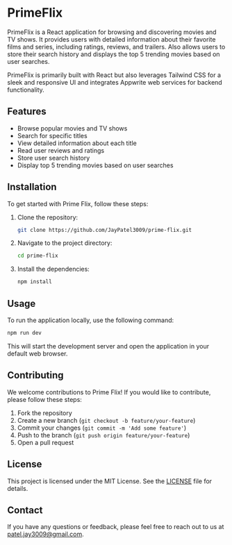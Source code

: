 # PrimeFlix

PrimeFlix is a React application for browsing and discovering movies and TV shows. It provides users with detailed information about their favorite films and series, including ratings, reviews, and trailers. Also allows users to store their search history and displays the top 5 trending movies based on user searches.

PrimeFlix is primarily built with React but also leverages Tailwind CSS for a sleek and responsive UI and integrates Appwrite web services for backend functionality.

## Features

- Browse popular movies and TV shows
- Search for specific titles
- View detailed information about each title
- Read user reviews and ratings
- Store user search history
- Display top 5 trending movies based on user searches

## Installation

To get started with Prime Flix, follow these steps:

1. Clone the repository:
    ```bash
    git clone https://github.com/JayPatel3009/prime-flix.git
    ```
2. Navigate to the project directory:
    ```bash
    cd prime-flix
    ```
3. Install the dependencies:
    ```bash
    npm install
    ```

## Usage

To run the application locally, use the following command:
```bash
npm run dev
```
This will start the development server and open the application in your default web browser.

## Contributing

We welcome contributions to Prime Flix! If you would like to contribute, please follow these steps:

1. Fork the repository
2. Create a new branch (`git checkout -b feature/your-feature`)
3. Commit your changes (`git commit -m 'Add some feature'`)
4. Push to the branch (`git push origin feature/your-feature`)
5. Open a pull request

## License

This project is licensed under the MIT License. See the [LICENSE](LICENSE) file for details.

## Contact

If you have any questions or feedback, please feel free to reach out to us at [patel.jay3009@gmail.com](mailto:patel.jay3009@gmail.com).
